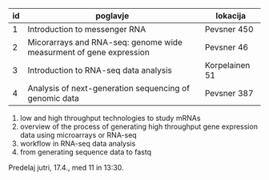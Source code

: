 | id | poglavje | lokacija |
|--|--|--|
| 1 | Introduction to messenger RNA | Pevsner 450 |
| 2 | Micorarrays and RNA-seq: genome wide measurment of gene expression | Pevsner 46 |
| 3 | Introduction to RNA-seq data analysis | Korpelainen 51 |
| 4 | Analysis of next-generation sequencing of genomic data | Pevsner 387 |

1. low and high throughput technologies to study mRNAs
2. overview of the process of generating high throughput gene expression data using microarrays or RNA-seq
3. workflow in RNA-seq data analysis
4. from generating sequence data to fastq

Predelaj jutri, 17.4., med 11 in 13:30.